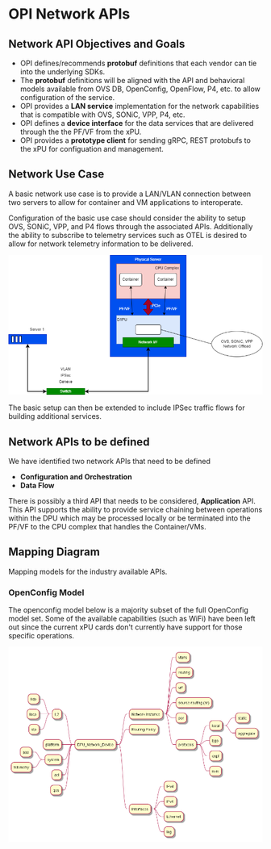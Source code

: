 # OPI Network APIs

## Network API Objectives and Goals

- OPI defines/recommends __protobuf__ definitions that each vendor can tie into the underlying SDKs.
- The __protobuf__ definitions will be aligned with the API and behavioral models available from OVS DB, OpenConfig, OpenFlow, P4, etc. to allow configuration of the service.
- OPI provides a __LAN service__ implementation for the network capabilities that is compatible with OVS, SONiC, VPP, P4, etc.
- OPI defines a __device interface__ for the data services that are delivered through the the PF/VF from the xPU.
- OPI provides a __prototype client__ for sending gRPC, REST protobufs to the xPU for configuation and management.

## Network Use Case

A basic network use case is to provide a LAN/VLAN connection between two servers to allow for container and VM applications to interoperate.

Configuration of the basic use case should consider the ability to setup OVS, SONiC, VPP, and P4 flows through the associated APIs.  Additionally the ability to subscribe to telemetry services such as OTEL is desired to allow for network telemetry information to be delivered.

![Network Services Offload Use Case](../doc/images/API-Network-Use-Case.png)

The basic setup can then be extended to include IPSec traffic flows for building additional services.

## Network APIs to be defined

We have identified two network APIs that need to be defined

- __Configuration and Orchestration__
- __Data Flow__

There is possibly a third API that needs to be considered, __Application__ API.  This API supports the ability to provide service chaining between operations within the DPU which may be processed locally or be terminated into the PF/VF to the CPU complex that handles the Container/VMs.

## Mapping Diagram

Mapping models for the industry available APIs.

### OpenConfig Model

The openconfig model below is a majority subset of the full OpenConfig model set.  Some of the available capabilities (such as WiFi) have been left out since the current xPU cards don't currently have support for those specific operations.

![Network OpenConfig Model](OpenConfig-Model.png)

